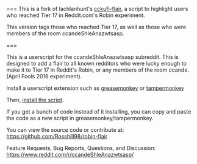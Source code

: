 ===
This is a fork of lachlanhunt's [cckufi-flair](https://github.com/lachlanhunt/cckufi-flair), a script to highlight users who reached Tier 17 in Reddit.com's Robin experiment.

This version tags those who reached Tier 17, as well as those who were members of the room ccandeShleAnazwtsasp.

===

This is a userscript for the ccandeShleAnazwtsasp subreddit. This is designed to add a flair to all known redditors who were lucky enough to make it to Tier 17 in Reddit's Robin, or any members of the room ccande. (April Fools 2016 experiment).

Install a userscript extension such as [greasemonkey](http://www.greasespot.net/) or [tampermonkey](http://tampermonkey.net)

Then, [install the script](https://github.com/Rosshill98/robin-flair/blob/master/robin-flair.user.js).

If you get a bunch of code instead of it installing, you can copy and paste the code as a new script in greasemonkey/tampermonkey.

You can view the source code or contribute at:
https://github.com/Rosshill98/robin-flair

Feature Requests, Bug Reports, Questions, and Discussion: https://www.reddit.com/r/ccandeShleAnazwtsasp/
